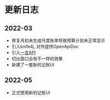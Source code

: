 # 更新日志

## 2022-03
* 修复月初未生成月度账单导致预算计划未正常显示
* 引入knife4j, 对外提供OpenApiDoc
* 引入[一言API](https://hitokoto.cn/)
* 切出窗口会有不一样的效果
* 新建了一套新的记账UI
## 2022-05
* 正式使用新的记账UI